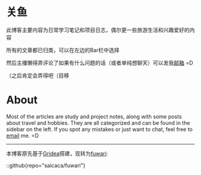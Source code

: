# 关鱼

此博客主要内容为日常学习笔记和项目日志，偶尔更一些旅游生活和兴趣爱好的内容

所有的文章都已归类，可以在左边的Bar栏中选择

然后主播懒得弄评论了如果有什么问题的话（或者单纯想聊天）可以发我[邮箱](mailto:leonsz2009@qq.com) =D

（之后肯定会弄得吧（目移

# About

Most of the articles are study and project notes, along with some posts about travel and hobbies. They are all categorized and can be found in the sidebar on the left. If you spot any mistakes or just want to chat, feel free to [email](mailto:leonsz2009@qq.com) me. =D

---

本博客原先基于[Gridea](https://github.com/getgridea/gridea)搭建，现转为[fuwari](https://github.com/saicaca/fuwari):

::github{repo="saicaca/fuwari"}
